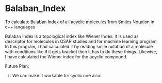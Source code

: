 # Balaban_Index
To calculate Balaban Index of all acyclic molecules from Smiles Notation in c++ languages

Balaban Index is a topological index like Wiener Index.
It is used as descriptor for molecules in QSAR studies and for machine learning program
In this program, I had calculated it by reading smile notation of a molecule with conditions like if it gets bracket then it has to do
these things. Likewise, I have calculated the Wiener index for the acyclic compound.

Future Plan:
1. We can make it workable for cyclic one also.
